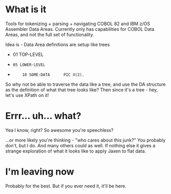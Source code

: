 # What is it

Tools for tokenizing + parsing + navigating COBOL 82 and IBM z/OS Assembler Data Areas.
Currently only has capabilities for COBOL Data Areas, and not the full set of functionality.

Idea is - Data Area definitions are setup like trees

+ 01 TOP-LEVEL
+     05 LOWER-LEVEL
+         10 SOME-DATA      PIC X(2).

So why not be able to traverse the data like a tree, and use the DA structure as the definition of what that tree looks like?
Then since it's a tree - hey, let's use XPath on it!

# Errr... uh... what?

Yea I know, right? So awesome you're speechless?

...or more likely you're thinking - "who cares about this junk?"
You probably don't, but I do.
And many others could as well. If nothing else it gives a strange exploration of what it looks like to apply Jaxen to flat data.

# I'm leaving now

Probably for the best. But if you ever need it, it'll be here.